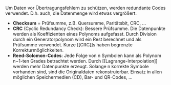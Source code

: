 Um Daten vor Übertragungsfehlern zu schützen, werden redundante Codes verwendet. D.h. auch, die Datenmenge wird etwas vergrößert. 
* __Checksum__ = Prüfsumme, z.B. Quersumme, Paritätsbit, CRC, … 
* __CRC__ (Cyclic Redundancy Check): Bessere Prüfsumme. Die Datenpunkte werden als Koeffizienten eines Polynoms aufgefasst. Durch Division durch ein Generatorpolynom wird ein Rest berechnet und als Prüfsumme verwendet. Kurze [[CRC]]s haben begrenzte Korrekturmöglichkeiten.
* __Reed-Solomon-Codes__: Jede Folge von n Symbolen kann als Polynom n−1-ten Grades betrachtet werden. Durch [[Lagrange-Interpolation]] werden mehr Datenpunkte erzeugt. Solange n korrekte Symbole vorhanden sind, sind die Originaldaten rekonstruierbar. Einsatz in allen möglichen Speichermedien (CD), Bar- und QR-Codes, …